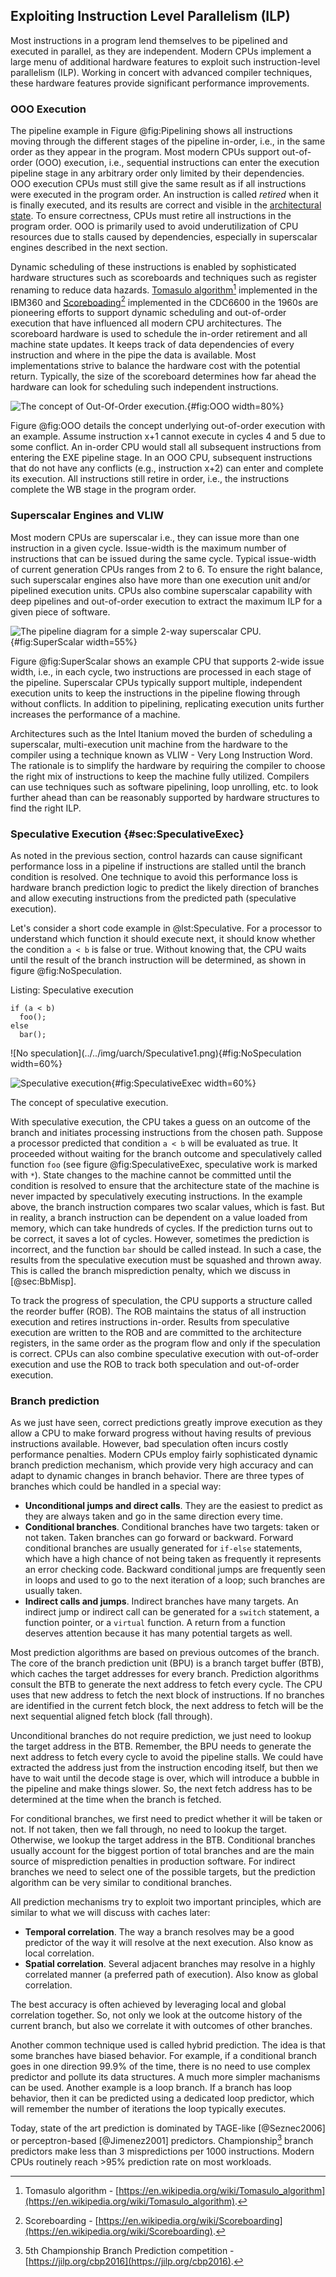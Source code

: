 ## Exploiting Instruction Level Parallelism (ILP)

Most instructions in a program lend themselves to be pipelined and executed in parallel, as they are independent. Modern CPUs implement a large menu of additional hardware features to exploit such instruction-level parallelism (ILP). Working in concert with advanced compiler techniques, these hardware features provide significant performance improvements. 

### OOO Execution

The pipeline example in Figure @fig:Pipelining shows all instructions moving through the different stages of the pipeline in-order, i.e., in the same order as they appear in the program. Most modern CPUs support out-of-order (OOO) execution, i.e., sequential instructions can enter the execution pipeline stage in any arbitrary order only limited by their dependencies. OOO execution CPUs must still give the same result as if all instructions were executed in the program order. An instruction is called *retired* when it is finally executed, and its results are correct and visible in the [architectural state](https://en.wikipedia.org/wiki/Architectural_state). To ensure correctness, CPUs must retire all instructions in the program order. OOO is primarily used to avoid underutilization of CPU resources due to stalls caused by dependencies, especially in superscalar engines described in the next section. 

Dynamic scheduling of these instructions is enabled by sophisticated hardware structures such as scoreboards and techniques such as register renaming to reduce data hazards. [Tomasulo algorithm](https://en.wikipedia.org/wiki/Tomasulo_algorithm)[^4] implemented in the IBM360 and [Scoreboading](https://en.wikipedia.org/wiki/Scoreboarding)[^5] implemented in the CDC6600 in the 1960s are pioneering efforts to support dynamic scheduling and out-of-order execution that have influenced all modern CPU architectures. The scoreboard hardware is used to schedule the in-order retirement and all machine state updates. It keeps track of data dependencies of every instruction and where in the pipe the data is available. Most implementations strive to balance the hardware cost with the potential return. Typically, the size of the scoreboard determines how far ahead the hardware can look for scheduling such independent instructions. 

![The concept of Out-Of-Order execution.](../../img/uarch/OOO.png){#fig:OOO width=80%}

Figure @fig:OOO details the concept underlying out-of-order execution with an example. Assume instruction x+1 cannot execute in cycles 4 and 5 due to some conflict. An in-order CPU would stall all subsequent instructions from entering the EXE pipeline stage. In an OOO CPU, subsequent instructions that do not have any conflicts (e.g., instruction x+2) can enter and complete its execution. All instructions still retire in order, i.e., the instructions complete the WB stage in the program order.

### Superscalar Engines and VLIW

Most modern CPUs are superscalar i.e., they can issue more than one instruction in a given cycle. Issue-width is the maximum number of instructions that can be issued during the same cycle. Typical issue-width of current generation CPUs ranges from 2 to 6. To ensure the right balance, such superscalar engines also have more than one execution unit and/or pipelined execution units. CPUs also combine superscalar capability with deep pipelines and out-of-order execution to extract the maximum ILP for a given piece of software. 

![The pipeline diagram for a simple 2-way superscalar CPU.](../../img/uarch/SuperScalar.png){#fig:SuperScalar width=55%}

Figure @fig:SuperScalar shows an example CPU that supports 2-wide issue width, i.e., in each cycle, two instructions are processed in each stage of the pipeline. Superscalar CPUs typically support multiple, independent execution units to keep the instructions in the pipeline flowing through without conflicts. In addition to pipelining, replicating execution units further increases the performance of a machine.

Architectures such as the Intel Itanium moved the burden of scheduling a superscalar, multi-execution unit machine from the hardware to the compiler using a technique known as VLIW - Very Long Instruction Word. The rationale is to simplify the hardware by requiring the compiler to choose the right mix of instructions to keep the machine fully utilized. Compilers can use techniques such as software pipelining, loop unrolling, etc. to look further ahead than can be reasonably supported by hardware structures to find the right ILP. 

### Speculative Execution {#sec:SpeculativeExec}

As noted in the previous section, control hazards can cause significant performance loss in a pipeline if instructions are stalled until the branch condition is resolved. One technique to avoid this performance loss is hardware branch prediction logic to predict the likely direction of branches and allow executing instructions from the predicted path (speculative execution).

Let's consider a short code example in @lst:Speculative. For a processor to understand which function it should execute next, it should know whether the condition `a < b` is false or true. Without knowing that, the CPU waits until the result of the branch instruction will be determined, as shown in figure @fig:NoSpeculation. 

Listing: Speculative execution

~~~~ {#lst:Speculative .cpp}
if (a < b)
  foo();
else
  bar();
~~~~~~~~~~~~~~~~~~~~~~~~~~~~~~~~~~~~~~~~~~~~~~~~~

<div id="fig:Speculative">
![No speculation](../../img/uarch/Speculative1.png){#fig:NoSpeculation width=60%}


![Speculative execution](../../img/uarch/Speculative2.png){#fig:SpeculativeExec width=60%}

The concept of speculative execution.
</div>

With speculative execution, the CPU takes a guess on an outcome of the branch and initiates processing instructions from the chosen path. Suppose a processor predicted that condition `a < b` will be evaluated as true. It proceeded without waiting for the branch outcome and speculatively called function `foo` (see figure @fig:SpeculativeExec, speculative work is marked with `*`). State changes to the machine cannot be committed until the condition is resolved to ensure that the architecture state of the machine is never impacted by speculatively executing instructions. In the example above, the branch instruction compares two scalar values, which is fast. But in reality, a branch instruction can be dependent on a value loaded from memory, which can take hundreds of cycles. If the prediction turns out to be correct, it saves a lot of cycles. However, sometimes the prediction is incorrect, and the function `bar` should be called instead. In such a case, the results from the speculative execution must be squashed and thrown away. This is called the branch misprediction penalty, which we discuss in [@sec:BbMisp].

To track the progress of speculation, the CPU supports a structure called the reorder buffer (ROB). The ROB maintains the status of all instruction execution and retires instructions in-order. Results from speculative execution are written to the ROB and are committed to the architecture registers, in the same order as the program flow and only if the speculation is correct. CPUs can also combine speculative execution with out-of-order execution and use the ROB to track both speculation and out-of-order execution. 

### Branch prediction

As we just have seen, correct predictions greatly improve execution as they allow a CPU to make forward progress without having results of previous instructions available. However, bad speculation often incurs costly performance penalties. Modern CPUs employ fairly sophisticated dynamic branch prediction mechanism, which provide very high accuracy and can adapt to dynamic changes in branch behavior. There are three types of branches which could be handled in a special way:

* **Unconditional jumps and direct calls**. They are the easiest to predict as they are always taken and go in the same direction every time.
* **Conditional branches**. Conditional branches have two targets: taken or not taken. Taken branches can go forward or backward. Forward conditional branches are usually generated for `if-else` statements, which have a high chance of not being taken as frequently it represents an error checking code. Backward conditional jumps are frequently seen in loops and used to go to the next iteration of a loop; such branches are usually taken.
* **Indirect calls and jumps**. Indirect branches have many targets. An indirect jump or indirect call can be generated for a `switch` statement, a function pointer, or a `virtual` function. A return from a function deserves attention because it has many potential targets as well.

Most prediction algorithms are based on previous outcomes of the branch. The core of the branch prediction unit (BPU) is a branch target buffer (BTB), which caches the target addresses for every branch. Prediction algorithms consult the BTB to generate the next address to fetch every cycle. The CPU uses that new address to fetch the next block of instructions. If no branches are identified in the current fetch block, the next address to fetch will be the next sequential aligned fetch block (fall through). 

Unconditional branches do not require prediction, we just need to lookup the target address in the BTB. Remember, the BPU needs to generate the next address to fetch every cycle to avoid the pipeline stalls. We could have extracted the address just from the instruction encoding itself, but then we have to wait until the decode stage is over, which will introduce a bubble in the pipeline and make things slower. So, the next fetch address has to be determined at the time when the branch is fetched. 

For conditional branches, we first need to predict whether it will be taken or not. If not taken, then we fall through, no need to lookup the target. Otherwise, we lookup the target address in the BTB. Conditional branches usually account for the biggest portion of total branches and are the main source of misprediction penalties in production software. For indirect branches we need to select one of the possible targets, but the prediction algorithm can be very similar to conditional branches.

All prediction mechanisms try to exploit two important principles, which are similar to what we will discuss with caches later:

* **Temporal correlation**. The way a branch resolves may be a good predictor of the way it will resolve at the next execution. Also know as local correlation.
* **Spatial correlation**. Several adjacent branches may resolve in a highly correlated manner (a preferred path of execution). Also know as global correlation.

The best accuracy is often achieved by leveraging local and global correlation together. So, not only we look at the outcome history of the current branch, but also we correlate it with outcomes of other branches. 

Another common technique used is called hybrid prediction. The idea is that some branches have biased behavior. For example, if a conditional branch goes in one direction 99.9% of the time, there is no need to use complex predictor and pollute its data structures. A much more simpler machanisms can be used. Another example is a loop branch. If a branch has loop behavior, then it can be predicted using a dedicated loop predictor, which will remember the number of iterations the loop typically executes.

Today, state of the art prediction is dominated by TAGE-like [@Seznec2006] or perceptron-based [@Jimenez2001] predictors. Championship[^6] branch predictors make less than 3 mispredictions per 1000 instructions. Modern CPUs routinely reach >95% prediction rate on most workloads.

[^4]: Tomasulo algorithm - [https://en.wikipedia.org/wiki/Tomasulo_algorithm](https://en.wikipedia.org/wiki/Tomasulo_algorithm).
[^5]: Scoreboarding - [https://en.wikipedia.org/wiki/Scoreboarding](https://en.wikipedia.org/wiki/Scoreboarding).
[^6]: 5th Championship Branch Prediction competition - [https://jilp.org/cbp2016](https://jilp.org/cbp2016).